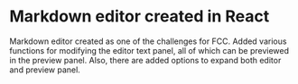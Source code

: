 # Markdown editor created in React

Markdown editor created as one of the challenges for FCC.
Added various functions for modifying the editor text panel, all of which can be previewed in the preview panel.
Also, there are added options to expand both editor and preview panel.

